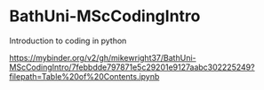 # BathUni-MScCodingIntro
Introduction to coding in python

https://mybinder.org/v2/gh/mikewright37/BathUni-MScCodingIntro/7febbdde797871e5c29201e9127aabc302225249?filepath=Table%20of%20Contents.ipynb
